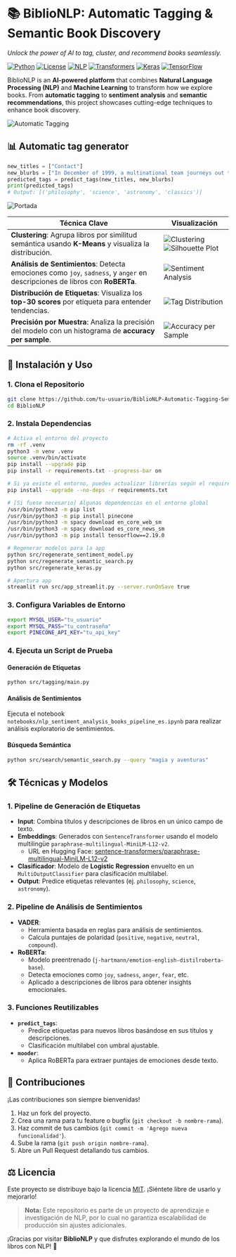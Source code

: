 # 📚 **BiblioNLP: Automatic Tagging & Semantic Book Discovery**

*Unlock the power of AI to tag, cluster, and recommend books seamlessly.*

[![Python](https://img.shields.io/badge/Python-3.9%2B-blue.svg)](https://www.python.org/)
[![License](https://img.shields.io/badge/License-MIT-yellow.svg)](LICENSE)
[![NLP](https://img.shields.io/badge/NLP-Sentiment%20Analysis-green)](https://www.nltk.org/)
[![Transformers](https://img.shields.io/badge/Transformers-Hugging%20Face-orange)](https://huggingface.co/)
[![Keras](https://img.shields.io/badge/Keras-Deep%20Learning-red)](https://keras.io/)
[![TensorFlow](https://img.shields.io/badge/TensorFlow-2.x-orange)](https://www.tensorflow.org/)

BiblioNLP is an **AI-powered platform** that combines **Natural Language Processing (NLP)** and **Machine Learning** to transform how we explore books. From **automatic tagging** to **sentiment analysis** and **semantic recommendations**, this project showcases cutting-edge techniques to enhance book discovery.

![Automatic Tagging](img/streamlit_app.jpg)


## 📊 Automatic tag generator

```python
new_titles = ["Contact"]
new_blurbs = ["In December of 1999, a multinational team journeys out to the stars, to the most awesome encounter in human history. Who—or what—is out there? In Cosmos, Carl Sagan explained the universe. In Contact, he predicts its future—and our own."]
predicted_tags = predict_tags(new_titles, new_blurbs)
print(predicted_tags)
# Output: [('philosophy', 'science', 'astronomy', 'classics')]
```

![Portada](img/tag_wordcloud.jpg)


| **Técnica Clave**                          | **Visualización**                                                                 |
|--------------------------------------------|-----------------------------------------------------------------------------------|
| **Clustering**: Agrupa libros por similitud semántica usando **K-Means** y visualiza la distribución. | ![Clustering](img/clustering_books.jpg) ![Silhouette Plot](img/silhouette_plot_no_tags.jpg) |
| **Análisis de Sentimientos**: Detecta emociones como `joy`, `sadness`, y `anger` en descripciones de libros con **RoBERTa**. | ![Sentiment Analysis](img/roberta-emotions.jpg)                                   |
| **Distribución de Etiquetas**: Visualiza los **top-30 scores** por etiqueta para entender tendencias. | ![Tag Distribution](img/f1_score_per_tag.jpg)                                     |
| **Precisión por Muestra**: Analiza la precisión del modelo con un histograma de **accuracy per sample**. | ![Accuracy per Sample](img/accuracy_per_sample_hist.jpg)                          |


## 🚀 Instalación y Uso

### 1. Clona el Repositorio

```bash
git clone https://github.com/tu-usuario/BiblioNLP-Automatic-Tagging-Semantic-Book-Search.git
cd BiblioNLP
```

### 2. Instala Dependencias

```bash
# Activa el entorno del proyecto
rm -rf .venv
python3 -m venv .venv
source .venv/bin/activate
pip install --upgrade pip
pip install -r requirements.txt --progress-bar on

# Si ya existe el entorno, puedes actualizar librerías según el requirements
pip install --upgrade --no-deps -r requirements.txt

# [Si fuese necesario] Algunas dependencias en el entorno global
/usr/bin/python3 -m pip list
/usr/bin/python3 -m pip install pinecone
/usr/bin/python3 -m spacy download en_core_web_sm
/usr/bin/python3 -m spacy download es_core_news_sm
/usr/bin/python3 -m pip install tensorflow==2.19.0

# Regenerar modelos para la app
python src/regenerate_sentiment_model.py
python src/regenerate_semantic_search.py
python src/regenerate_keras.py

# Apertura app
streamlit run src/app_streamlit.py --server.runOnSave true
```

### 3. Configura Variables de Entorno

```bash
export MYSQL_USER="tu_usuario"
export MYSQL_PASS="tu_contraseña"
export PINECONE_API_KEY="tu_api_key"
```

### 4. Ejecuta un Script de Prueba

#### Generación de Etiquetas

```bash
python src/tagging/main.py
```

#### Análisis de Sentimientos

Ejecuta el notebook `notebooks/nlp_sentiment_analysis_books_pipeline_es.ipynb` para realizar análisis exploratorio de sentimientos.

#### Búsqueda Semántica

```bash
python src/search/semantic_search.py --query "magia y aventuras"
```

## 🛠 Técnicas y Modelos

### 1. **Pipeline de Generación de Etiquetas**

- **Input**: Combina títulos y descripciones de libros en un único campo de texto.
- **Embeddings**: Generados con `SentenceTransformer` usando el modelo multilingüe `paraphrase-multilingual-MiniLM-L12-v2`.
  - URL en Hugging Face: [sentence-transformers/paraphrase-multilingual-MiniLM-L12-v2](https://huggingface.co/sentence-transformers/paraphrase-multilingual-MiniLM-L12-v2)
- **Clasificador**: Modelo de **Logistic Regression** envuelto en un `MultiOutputClassifier` para clasificación multilabel.
- **Output**: Predice etiquetas relevantes (ej. `philosophy`, `science`, `astronomy`).

### 2. **Pipeline de Análisis de Sentimientos**

- **VADER**:
  - Herramienta basada en reglas para análisis de sentimientos.
  - Calcula puntajes de polaridad (`positive`, `negative`, `neutral`, `compound`).
- **RoBERTa**:
  - Modelo preentrenado (`j-hartmann/emotion-english-distilroberta-base`).
  - Detecta emociones como `joy`, `sadness`, `anger`, `fear`, etc.
  - Aplicado a descripciones de libros para obtener insights emocionales.

### 3. **Funciones Reutilizables**

- **`predict_tags`**:
  - Predice etiquetas para nuevos libros basándose en sus títulos y descripciones.
  - Clasificación multilabel con umbral ajustable.
- **`mooder`**:
  - Aplica RoBERTa para extraer puntajes de emociones desde texto.

## 🙌 Contribuciones

¡Las contribuciones son siempre bienvenidas!

1. Haz un fork del proyecto.
2. Crea una rama para tu feature o bugfix (`git checkout -b nombre-rama`).
3. Haz commit de tus cambios (`git commit -m 'Agrego nueva funcionalidad'`).
4. Sube la rama (`git push origin nombre-rama`).
5. Abre un Pull Request detallando tus cambios.

## ⚖️ Licencia

Este proyecto se distribuye bajo la licencia [MIT](LICENSE). ¡Siéntete libre de usarlo y mejorarlo!

> **Nota:** Este repositorio es parte de un proyecto de aprendizaje e investigación de NLP, por lo cual no garantiza escalabilidad de producción sin ajustes adicionales.

¡Gracias por visitar **BiblioNLP** y que disfrutes explorando el mundo de los libros con NLP! 🎉
